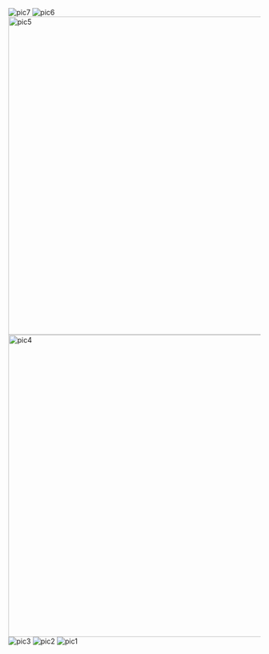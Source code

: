 ![pic7](https://github.com/user-attachments/assets/4b3adb29-0bb8-42cb-accd-b4c60ebcec69)
![pic6](https://github.com/user-attachments/assets/40a647ce-9376-4221-887e-5a6e077eb578)
<img width="592" height="636" alt="pic5" src="https://github.com/user-attachments/assets/b0e88aca-bc57-49d1-bd99-6115e8baf48b" />
<img width="599" height="604" alt="pic4" src="https://github.com/user-attachments/assets/826bbbb0-fefa-4e2b-958e-783569808dd0" />
![pic3](https://github.com/user-attachments/assets/6a64528b-8b1f-438b-85c1-ba0e5fa4ade4)
![pic2](https://github.com/user-attachments/assets/ad19c5b6-63ba-48e2-899a-51497a529f07)
![pic1](https://github.com/user-attachments/assets/c291794c-8450-477f-9cda-2efdbe4dd65c)
<!DOCTYPE html>
<html lang="en">
<head>
    <meta charset="UTF-8">
    <meta name="viewport" content="width=device-width, initial-scale=1.0">
    <link  rel="stylesheet" href="jas.css"/>
    <link href='https://unpkg.com/boxicons@2.1.4/css/boxicons.min.css'  rel='stylesheet' >
    <title>Personal responsive portfolio webPage</title>
    <style>



*{
    margin:0;
     padding:0;
     box-sizing:border-box;
     text-decoration: none;
     border: none;
     outline:none;
     scroll-behavior: smooth;
     font-family: "poppins", sans-serif;
 }
 
:root{
     --bg-color:#080808;
     --second--bg-color:#1b0000;
     --text-color:white;
     --main-color:#f60b0b;
 }
 
html{
     font-size:50%;
     overflow-x: hidden;
 }
body{
    background:var(--bg-color);
    color:var(--text-color);
    /*padding: 10rem;*/
 }








/* Styling the navigation bar */
.header{
    position:fixd;
    padding:4rem 12% 4rem;
    background-color:var(--second--bg-color);
    display: flex;
    align-items: center;
    justify-content: space-between;  
}
.logo {
    font-size: 5rem;
    font-weight: 800px;
    color:var(--text-color);
    cursor:pointer;
    transition: 0.3s ease;
}
.logo span{
   color:var(--main-color);
}
.navbar a{
    font-size: 2rem;
    color:var(--text-color);
    margin-left: 3rem;
    font-weight: 500;
    transition: 0.3s ease;
    font-family:calibri;
    padding-right: 6x;
    padding-left:12px;
    border-bottom: 3px solid transparent;
}
.navbar a:hover,
.navbar a.active{
   color:var(--main-color);
   border-bottom: 3px solid var(--main-color);
}
input{
    background-color:lightcyan;
    margin-left: 10px;
    border:2px solid whitesmoke;
    border-radius:2px;
    padding:5px;
}
.home-content h1{
    font-size:4rem;
    line-height:1;
    font-weight: 700;
    margin-top:1.5rem;
}
.home-content h1 span{
    color: var(--main-color);
}
.home-image img{
   float:right;
    position:relative;
    width:30vw;
    border-radius: 50%;
    box-shadow: 0 0 25spx var(--main-color);
    cursor:pointer;
    transition: 0.4s ease-in-out;
}
.home-image :hover{
   box-shadow: 0 0 10px var(--main-color),
                0 0 20px var(--main-color),
                0 0 50px var(--main-color);
   transform: scale(1.03);
}
#pic2{
   float:left;
   border-radius: 75px;
   gap:5rem;
}
.social-icons a{
display: inline-flex;
justify-content:center;
align-items: center;
width:4.5rem;
height:4.5rem;
background: transparent;
border:2px solid var(--main-color);
font-size: 3rem;
border-radius:50%;
color:var(--main-color);
margin:28rem 1.5rem 3rem 0 ;
transition:0.3s ease;
}
.social-icons a:hover{
    color: var(--main-color);
    transform: scale(1.3) translateY(-5px);
    box-shadow: 10 10 25% var(--main-color);
   background-color:var(--main-color);
    color:var(--text-color);
}
.home-content p{
   text-align: justify;
    font-size: 2rem;
    font-weight:40;
    height:50px;
    color:var(--text-color);
}
.text-animation{
    color:var(--main-color);
    font-size:25px;
    font-weight:600;
    min-width:280px;
}
.text-animation span{
    position: relative;
    color:var(--text-color);
}
.text-animation{
  color:var(--main-color);
   font-size: 2rem;
}








 /*
.header{
     position:fixd;
     top:0;
     left:0;
     padding:4rem 12% 4rem;
     background:rgba(0,0,0,0.3);
     backdrop-filter: blur(10px);
     display: flex;
     justify-content: space-between;
     align-items: center;
     z-index:100;
     width:100%;
 }
 
.logo {
     font-size: 5rem;
     font-weight: 800px;
     color:var(--text-color);
     cursor:pointer;
     transition: 0.3s ease;
 }
.logo:hover{
     transform: scale(1,1);
 }
.logo span{
     text-shadow: 0 0 25px var(--main-color);
     color:var(--main-color);
 }
 .navbar a{
     font-size: 1.8rem;
     color:var(--text-color);
     margin-left: 4rem;
     font-weight: 500;
     transition: 0.3s ease;
     border-bottom: 3px solid transparent;
 }
.navbar a:hover,
.navbar a.active{
     color:var(--main-color);
     border-bottom: 3px solid var(--main-color);
 }
 #menu-icon{
     font-size: 3.6rem;
     color:var(--main-color);
     display:none;
 
 }
 section{
    min-height: 100vh;
    padding:10rem 12% 10rem;
 }
.home{
    display: flex;
    align-items: center;
    justify-content: center;
    gap:15rem;
 }
.home-conntent{
    display: flex;
    flex-direction: column;
    align-items: flex-end;
    text-align: right;
    justify-content: center;
 }
 span{
    color:var(--main-color)
 }
.logo span{
    color:var(--main-color)
 }
.home-conntent h3{
    margin-bottom: 2rem;
    margin-top: 1rem;
    font-size: 3.5rem;
 }
.home-content h1{
    font-size: 7rem;
    font-weight: 700;
    margin-top: 1.5rem;
    line-height: 1;
 }


.home-image img{
     position:relative;
     width:32vw;
     border-radius: 50%;
     box-shadow: 0 0 25spx var(--main-color);
     cursor:pointer;
     transition: 0.4s ease-in-out;
 }
.home-image img:hover{
     box-shadow: 0 0 25px var(--main-color),
                 0 0 50px var(--main-color),
                 0 0 100px var(--main-color);
    transform: scale(1.3) translateY(-5px);
 }
.home-content p{
    font-size: 1.5rem;
    font-weight: 500;
    line-height: 1.8;
    max-width: 1000px;
 }

.social-icons a{
 display: inline-flex;
 justify-content:center;
 align-items: center;
 width:4.5rem;
 height:4.5rem;
 background: transparent;
 border:2px solid var(--main-color);
 font-size: 2.5rem;
 border-radius: 50%;
 color:var(--text-color);
 margin:3rem 1.5rem 3rem 0 ;
 transition:0.3s ease;
 }
 .social-icons a:hover{
     color: var(--text-color);
     transform: scale(1.3) translateY(-5px);
     box-shadow: 10 10 25% var(--main-color);
     background-color:var(--main-color);
 }
.btn{
     display: inline-block; 
     padding:1rem 2.8rem;
     background:black;
     border-radius: 4rem;
    font-size: 1.6rem;
    color: var(--main-color);
    letter-spacing: 0.1rem;
    font-weight: 600;
    transition: 0.3s ease-in-out;
    cursor: pointer;
    border: 2px solid var(--main-color);
    border-radius: 2rem;
}
.btn:hover{
    transform: scale(1.05);
   background-color: var(--main-color);
    color:black;
    box-shadow: 0 0 50px var(--main-color);
}
.btn-group{
    display: flex;
    align-items: center;
    gap:1.5rem
    
}
.btn-group a:nth-of-type(2){
    background-color:black;
    color: var(--main-color);
    box-shadow:0 0 25px transparent;
}
.btn-group a:nth-of-type(2):hover{
    box-shadow:0 0 25px var(--main-color);
    background-color: var(--main-color);
    color:black;
}
*/
 .text-animation{
     font-size:34px;
     font-weight:600;
     min-width:280px;
 }
 .text-animation span{
     position: relative;
 }
 .text-animation span::before{
     content: "Web Developper";
     color: var(--main-color);
     animation: words 20s infinite;
 }
 .text-animation span::after{
     content:" ";
     background-color:var(--bg-color);
     position:absolute;
     width:calc(100% + 8px);
     height: 100%;
     border-left:3px solid var(--bg-color);
     right:-8px;
     animation: cursor 0.6s infinite, typing 20s steps(14) infinite;
 }
 @keyframes cursor {
     to{
         border-left:2px solid var(--main-color);
     } 
 }
 @keyframes words{
     0%,
     20%{
         content: "Web Developper";
     }
     41%,
     60%{
         content: "programmer";
     }
     61%,
     80%{
         content:"fronted designer";
     }
 }
 @keyframes typing{
     10%,
     15%,
     30%,
     35%,
     50%,
     55%,
     70%,
     75%,
     90%,
     95%{
         width:0;
     }
     5%,
     20%,
     25%,
     40%,
     45%,
     60%,
     80%,
     85%{
         width: calc(100% + 8px);
     }
 }


 
.about{
    display: flex;
    justify-content: center;
    align-items: center;
    gap: 10rem;
    background-color: var(--second--bg-color);
    color: var(--text-color);
 }
.about-image{
    border-radius: 50%;
 }
#about img{
    position: relative;
    width:32vw;
    border-radius: 50%;
    box-shadow:0 0 25px var(--main-color);
    top:1rem;
    cursor:pointer;
    transition: 0.4s ease-in-out;
 }
#about img:hover{
 box-shadow: 0 0 25px var(--main-color),
             0 0 50px var(--main-color),
             0 0 100px var(--main-color);
}



.heading{
     text-align: center;
     font-size:6rem;
     margin:5rem 0;
}
 .about-content h2{
     text-align: left;
     line-height:1.5;
 }
 .about-content h3{
font-size: 2.6rem;
 }
 .about-content p{
     font-size:1.8rem;
     margin:1rem 0 3rem ;
 }
 .about .heading{
    margin:0;
 }
 
.about-content .text-animation span::before{
    content: "Web Developper";
    color: var(--main-color);
    animation: words 20s infinite;
}
.about-content .text-animation span::after{
    content:" ";
    background-color:var(--second--bg-color);
    position:absolute;
    width:calc(100% + 8px);
    height: 100%;
    border-left:3px solid var(--bg-color);
    right:-8px;
    animation: cursor 0.6s infinite, typing 20s steps(14) infinite;
}





















 ::-webkit-scrollbar{
     width:10px;
 }
 ::-webkit-scrollbar-thumb{
     background-color: var(--main-color);
 }
 
 ::-webkit-scrollbar-track{
     background-color: var(--bg-color);
     width: 50px;
 }
 .services{
     background-color: var(--bg-color);
     color:black;
 }
 .services h2{
     margin-bottom: 5rem;
     color:var(--text-color);
 }
 .services-container{
     display:grid;
     grid-template-columns: repeat(3,1fr);
     align-items: center;
     gap:2.5rem;
 }
 .services-box{
     display:flex;
     align-items: center;
     justify-content: center;
     background-color: var(--main-color);
     height: 600px;
     border-radius: 3rem;
     border:5px solid transparent;
     cursor:pointer;
     transition:0.4s ease-in-out;
 }
 .services-box:hover{
     background-color: var(--second--bg-color);
     color:var(--main-color);
     border:5px solid var(--main-color);
     transform: scale(1.03);
 }
 .services-box .services-info{
     height: 100%;
     display: flex;
     flex-direction: column;
     text-align: center;
     justify-content: center;
     align-items: center;
     padding:5rem 5rem  ;
 }
 .services-info h4{
     font-size: 4rem;
     margin: 2rem 0;
     font-weight: 800;
 }
 .services-info p{
     margin-bottom: 30rem;
     font-size: 2rem;
     font-weight: 400;
     line-height:1;
 }
 .services-info i{
     font-size: 2rem;
 }

















/*
 .projects{
     background: url() center no-repeat;
     background-size: cover;
 }
 
 .projects-box{
     display: flex;
     grid-template-columns: repeat(3,1fr);
     place-items:center;
     margin:5rem 0;
     gap:5rem;
 }
 
 .projects-card{
     height: 600px;
     max-width: 450px;
     background-color:rgba(0,0,0,0.127);
     border:2px solid var(--main-color);
     border-radius: 5rem;
     display:flex;
     flex-direction:column;
     align-items: center;
     justify-content: center;
     text-align: center;
     gap: 2.5rem;
     padding:5rem 2rem;
     overflow:hidden;
     cursor: pointer;
     box-shadow: 0 0 5px var(--main-color);
     transition: 0.4s ease;
 }
 .projects-card:hover{
     box-shadow: 0 0 25px var(--main-color),
                 0 0 50px var(--main-color);
     transform:scale(1.02);
 }
 
 .projects-card img{
    max-width:18vw;
    object-fit:cover;
    border-radius: 50rem;
 }
 .projects-card img{
    box-shadow: 0 0 25px var(--main-color),
                 0 0 50px var(--main-color);
     transform:scale(1.02);
 }
 
 
 .projects-card h3{
     font-size: 3rem;
 }
 .projects-card p{
     font-size: 1.6rem;
}
*/

/* Styling the projects pages */
.projects{
    background: url() center no-repeat;
    background-size: cover;
}
.projects-box{
    display: flex;
    grid-template-columns: repeat(3,1fr);
    place-items:center;
    margin:5rem 0;
    row-gap:5rem;
}
.projects-card{
    height: 600px;
    max-width: 450px;
    background-color:rgba(0,0,0,0.127);
    border:2px solid var(--main-color);
    border-radius: 5rem;
    display:flex;
    flex-direction:column;
    align-items: center;
    justify-content: center;
    text-align: center;
    gap: 2rem;
    padding:5rem 2rem;
    overflow:hidden;
    cursor: pointer;
    box-shadow: 0 0 5px var(--main-color);
    transition: 0.4s ease;
}
.projects-card:hover{
    box-shadow: 0 0 25px var(--text-color),
                0 0 50px var(--main-color);
    transform:scale(1.02);
}
.projects-card img{
   max-width:18vw;
   object-fit:cover;
   border-radius:10%;
   
  
}
h2{
    
    font-size: 3rem;
    color:var(--text-color)
}
.projects-card h3{
    text-align:center;
    font-size: 3rem;
    color:var(--text-color)
}
.projects-card p{
    font-size: 13px;
    color:var(--text-color);
    margin-bottom: 18rem;
  
}
















.contact{
     background-color: var(--bg-color);
}
.contact h2{
     margin-bottom: 3rem;
     color: var(--text-color);
}
.contact form{
     display: flex;
     align-items: center;
     justify-content: center;
     gap:3rem;
     margin: 5rem auto;
     text-align: center;
 }
.contact form .input-box{
     display: flex;
     justify-content:center;
     flex-wrap: wrap;
}
.contact form .input-box input,
.contact form textarea{
 width:100%;
 padding:2.5rem;
 font-size:1.8rem;
 color:var(--text-color);
 background-color: var(--bg-color);
 border-radius: 2rem;
 border:2px solid var(--main-color);
 margin: 1.5rem 0;
 resize:none;
}
.contact form .btn{
     margin-top:2rem;
}

/*
.footer{
     position: relative;
     bottom:0;
     width:100%;
     padding:40px 0;
     background-color: var(--second--bg-color);
}
.footer .social{
     text-align: center;
     padding-bottom: 25px;
     color:var(--main-color);
 }
 .footer .social a{
     font-size: 25px;
     color:var(--main-color);
     border:2px soid var(--main-color);
     width:42px;
     height:42px;
     line-height: 42px;
     display:inline-block;
     text-align:center;
     border: 50%;
     margin:0 10px;
     transition:0.3s ease;
 }
 .footer .social a:hover{
     transform: scale(1.2)translateY(-10px);
     background-color: var(--main-color);
     color:black;
     box-shadow: 0 0 25px var(--main-color);
 }
 .footer ul{
     margin-top:0;
     padding:0;
     font-size: 18px;
     line-height: 1.6;
     margin-bottom: 0;
     text-align: center;
 }
 .footer ul li a{
    color:white;
     border-bottom: 3px solid transparent;
     transition: 0.3s ease;
 }
 .footer ul li a:hover{
     border-bottom: 3px solid var(--main-color);
     color:var(--main-color)
 }
 .footer ul li {
     display:inline-block;
     padding:0 15px;
}
.footer .copyright{
    margin-top: 50px;
    text-align: center;
    font-size: 16px;
    color:var(--text-color);
}
 
@media(max-width:1285px){
    html{
         font-size: 50%;
    }
    .services-container{
         padding-bottom: 7rem;
         grid-template-columns: repeat(1,1fr);
         margin:0 5rem;
    }
    .projects-box{
         grid-template-columns: repeat(2,1fr);
    }
    .projects-box img{
         min-width: 30vw;
    }
}
@media(max-width:991px){
    header{
         padding:2rem 3%;
    }
    section{
         padding:10rem 3% 2rem
    }
    .contact form{
         flex-direction: column;
    }
    .footer{
         padding:2rem 3%;
    }
}*/








/* Styling the footer page */
.footer{
     position: relative;
     bottom:0;
     width:100%;
     padding:40px 0;
     background-color: var(--main-color);
}
.footer .social{
     text-align: center;
     padding-bottom: 25px;
     color:var(--mai-color);
 }
 .footer .social a{
     font-size: 25px;
     color:var(--bg-color);
     width:42px;
     height:42px;
     line-height: 42px;
     display:inline-block;
     text-align:center;
     border:2px solid var(--bg-color);
     border: 50%;
     margin:0 10px;
     transition:0.3s ease; 
     background-color: var(--text-color);
 }
 .footer .social a:hover{
     transform: scale(1.2)translateY(-10px);
     background-color: var(--bg-color);
     color:var(--mai-color);
     box-shadow: 0 0 25px var(--text-color);
     border:2px solid var(--text-color);
 }
 .footer ul{
     margin-top:0;
     padding:0;
     font-size: 18px;
     line-height: 1.6;
     margin-bottom: 0;
     text-align: center;
 }
 .footer ul li a{
    text-decoration: none;
    color:var(--text-color);
     border-bottom: 3px solid transparent;
     transition: 0.3s ease;
 }
 .footer ul li a:hover{
     border-bottom: 3px solid var(--bg-color);
     color:var(--bg-color);
 }
 .footer ul li {
     display:inline-block;
     padding:0 15px;
}
.footer .copyright{
   margin-top: 50px;
   margin-bottom: 7px;
    text-align: center;
    font-size: 16px;
    color:var(--text-color);
}
.number{
    text-decoration: none;
    color:var(--text-color);
   text-align: center;
   font-size:10rem;
}
.number:hover{
    color:var(--bg-color);
}

.navjas a{
    text-align:center ;
}






@media(max-width:895px){
    #menu-icon{
        display:block;
        
    }
    .navbar{
        position:absolute;
        top:100%;
        right:0;
        width:50%;
        padding:1rem 3%;
        background:rgba(0,0,0,0.8);
        backdrop-filter:blur(20px);
        border-bottom-left-radius: 2rem;
        border-left:2px solid var(--main-color);
        border-bottom:2px solid var(--main-color);
        display:none;
    }
    .navbar .active{
        display:block;
    }
    .navbar a{
        display:block;
        font-size:2rem;
        margin:3rem 0;
        color:white;
    }
     .home{
         flex-direction: column-reverse;
         margin:5rem 4rem;
         gap: 3rem;
     }
     .home-content{
         display: flex;
         flex-direction: column;
         align-items: center;
         justify-content: center;
         text-align: center;
     }
     .home-conntent h3{
         font-size:2.6rem;
     }
     .home-conntent h1{
         font-size:8rem;
         margin-top: 3rem;
     }
     .home-conntent p{
     max-width:600px;
     margin:0 auto;
     }
     .home-img img{
         width:56vw;
         margin:3rem 0;
     }
     .about{
         flex-direction: column-reverse;
         padding:10rem 9% 10rem;
     }
     .about .heading{
         margin:3rem 0;
     }
     .about img{
         width:50vw;
     }
     .services h2{
         margin-bottom: 3rem;
     } 
     .services-container{
         grid-template-columns: repeat(1,1fr);
 
     }
     .projects-box{
         grid-template-columns: repeat(1,1fr);
     }
     .projects-box img{
         min-width: 42rem;
         
     }
     
 
 }

        
    </style>
</head>
<body>
<header class="header">
       <a href="#home" class="logo">
        <span>Jaseem's</span>Portfolio
       </a>

        <i class="bx bx-menu" id="menu-icon"></i> 

    <nav class="navbar">
      <a href="#home" class="active">Home</a>
      <a href="#about">About</a>
      <a href="#services">Services</a>
      <a href="#projects">Projects</a>
      <a href="#contact" onclick=touch() >Contact</a>
    </nav>
</header>
        
    <div class="home-content">
            <h1>Hi, It's <span>Jaseem</span></h1>
           <h3 class="text-animation">I am a <span></span> </h3>

           <div class="home-image">
            <img src="pic1.jpg">
        </div>
        <br><br>

            <p className="text-[2rem] font-[400] text-justify mb-8"><b>Here's an example of a "About My-self": </b>
           <br>

                "I am a person who is positive about every aspect of life. There are many things I like to do, to see, and to experience. I like to read, I like to write; I like to think, I like to dream; I like to talk, I like to listen. I like to see the sunrise in the morning, I like to see the moonlight at night; I like to feel the music flowing on my face, I like to smell the wind coming from the ocean. I like to look at the clouds in the sky with a blank mind, I like to do thought experiments when I cannot sleep in the middle of the night. I like flowers in spring, rain in summer, leaves in autumn, and snow in winter. I like to sleep early, I like to get up late; I like to be alone, I like to be surrounded by people. I like country's peace, I like metropolis' noise; I like the beautiful west lake in Hangzhou, I like the flat cornfield in Champaign.
                
                I always wanted to be a great writer, like Victor Hugo who wrote "Les Miserable", or like Roman Roland who wrote "John Christopher". They have influenced millions of people through their books. I also wanted to be a great psychologist, like William James or Sigmund Freud, who could read people's mind. Of course, I am nowhere close to these people, yet. I am just someone who does some teaching, some research, and some writing. But my dream is still alive.
                
                This is a brief introduction of myself. If you are interested in knowing more, read my articles or take a look at my pictures. Do not expect too much, and keep your sense of humor."
                 </p>
                 <br>

                <div class="social-icons">
                    <a href="https://github.com/Zais-9">
                        <i class="bx bxl-github"></i>
                    </a>
                    <a href="https://www.facebook.com/profile.php?id=100090462123865&mibextid=ZbWKwL">
                        <i class="bx bxl-facebook"></i>
                    </a>
                    <a href="https://www.linkedin.com/in/md-jaseem-99ba482a9?utm_source=share&utm_campaign
                            =share_via&utm_content=profile&utm_medium=android_app">
                        <i class="bx bxl-linkedin-square"></i>
                    </a>
                    <a href="#">
                        <i class="bx bxl-instagram-alt"></i>
                    </a>
                </div>

        <a href="ReadMore.html" class="btn">Read More</a>
        
         <a href="pic3.jpg" class="btn" download>
                    <i class="fa-solid fa-download"></i>Dawnload CV</a>

        
            

            <div class="home-image">
                <img id="pic2" src="pic2..jpg">
            </div>
           
        </section> 
        <br><br><hr><hr>      

<script src="project.js"></script>












    
    
    <section class="about" id="about">

        
        

         <div class="about-content">
                
                <div class="home-image">
                    
                    
                    
<!DOCTYPE html>
        <html lang="en">
            <head>
                <meta charset="UTF-8">
                <meta name="viewport" content="width=device-width, initial-scale=1.0">
                <title>About Page</title>
                <link  rel="stylesheet" href="home.css"/>
        </head>
        <body>
            
        
          </div>
         </section>
</body>
</html>







            
        <section class="about" id="about">
            <div class="about-img">
                <img src="pic2.jpg" alt="">
            </div>

             <div class="about-content">
                    <h2 class="heading">About <span>Me</span></h2>
                    <h3 class="text-animation">
                        <span></span>
                    </h3>
                
                <p><b>Here's an example of "About Me": </b>
                    <br>
         
                         "I am a person who is positive about every aspect of life. There are many things I like to do, to see, and to experience. I like to read, I like to write; I like to think, I like to dream; I like to talk, I like to listen. I like to see the sunrise in the morning, I like to see the moonlight at night; I like to feel the music flowing on my face, I like to smell the wind coming from the ocean. I like to look at the clouds in the sky with a blank mind, I like to do thought experiments when I cannot sleep in the middle of the night. I like flowers in spring, rain in summer, leaves in autumn, and snow in winter. I like to sleep early, I like to get up late; I like to be alone, I like to be surrounded by people. I like country's peace, I like metropolis' noise; I like the beautiful west lake in Hangzhou, I like the flat cornfield in Champaign.
                         
                         I always wanted to be a great writer, like Victor Hugo who wrote "Les Miserable", or like Roman Roland who wrote "John Christopher". They have influenced millions of people through their books. I also wanted to be a great psychologist, like William James or Sigmund Freud, who could read people's mind. Of course, I am nowhere close to these people, yet. I am just someone who does some teaching, some research, and some writing. But my dream is still alive.
                         
                         This is a brief introduction of myself. If you are interested in knowing more, read my articles or take a look at my pictures. Do not expect too much, and keep your sense of humor."
                </p>
                </section>




                <section class="services" id="services">
                    <h2 class="heading">Services</h2>

                    <div class="services-container">
                        <div class="services-box">
                           <div class="services-info">
                                <i class="bx bxl-figma"></i>

                                <h4>Web Developer</h4>
                                <p><b>Web developers typically specialize in front-end or back-end development, but some are full-stack developers who work on both:</b>
                                    <br><br>
                                    <b>Front-end developers</b><br>
                                    Focus on the user-facing side of the website, such as the visual look, colors, pictures, and layoutsbr.
                                     <br><br>
                                   <b> Back-end developers</b><br>
                                    Focus on making the website functional and secure, such as programming and coding the structure of the website.
                                    <br><br>
                                    <b>Full-stack developers</b><br>
                                    Work on both front-end and back-end development, and may coordinate the duties of other developers.
                                </p>
                            </div>
                        </div>

                        <div class="services-box">
                            <div class="services-info">
                                <i class="bx bx-code"></i>

                                <h4>Programmer</h4>
                                <p>Programmers write code in a computer language to instruct a computer how to perform a task. They also test the code to ensure it works as intended. Programmers work with other programmers and designers to plan software and applications. 
                                    <br><br>
                                    Programmers write code in a computer language to instruct a computer how to perform a task. They also test the code to ensure it works as intended. Programmers work with other programmers and designers to plan software and applications. 
                                    <br><br>
                                    Programmers need to be tech-savvy, creative, and have strong analytical and problem-solving skills. They also need to be patient and enjoy using logic to solve complex problems. 
                                     </p>
                            </div>
                        </div>

                        <div class="services-box">
                            <div class="services-info">
                                <i class="bx bx-code-curly"></i>

                                <h4>Web Designer</h4>
                                <p><b>responsible for creating the design and layout of a website or web pages.</b>
                                    <br><br>
                                    Web design involves creating the visual elements and layout of a website, while coding involves translating these designs into a functional website using programming languages like HTML, CSS, and JavaScript. Typically, dedicated web developers translate the designs to code.
                                    <br><br>
                                    Web design is the creation of websites and pages to reflect a company's brand and information and ensure a user-friendly experience. Appearance and design are incorporated as vital elements whether you're designing a website, mobile app or maintaining content on a web page.
                                </p>
                            </div>
                        </div>
                    </div>
                </section>

                <section class="projects" id="projects">
                    <h2 class="heading">projects</h2>

                    <div class="projects-box">
                        <div class="projects-card">
                            <img src="pic4.png" alt="">
                           
                            <h3>Project 1</h3>
                            <p><b>Analog Wall-clock:--</b>
                                <br> It is a device that displays the current time using moving hands and a circular dial marked with hours, minutes, and sometimes seconds. It's called “analog” because it represents time through continuous, physical motion, as opposed to digital clocks that use numerical displays. An analogue clock has a clock face with a dial of numbers from 1 to 12. It uses an hour hand and a minute hand that rotate in a clockwise direction around the numbers to show the time. On an analogue clock, the longer hand shows the minutes and the shorter hand shows the An analog clock is a tool for reading the time of day. The longest hand indicates the seconds, the longer one indicates the minutes while the smallest one indicates the hours. The shortest hand indicates the hour, a longer hand indicates the minutes, and the longest arm indicates the seconds.
                            </p>
                            <a href="clock.html" class="btn" id="btns">See Project</a>
                        </div>

                        <div class="projects-card">
                            <img src="pic5.png" alt="">
                            <h3>Project 2</h3>
                            <p><b>Stone,Paper,Scissor "Via Pythone" :--</b>
                                <br>Rock paper scissors (also known by several other names and word orders, see § Names) is an intransitive hand game, usually played between two people, in which each player simultaneously forms one of three shapes with an outstretched hand. These shapes are "rock" (a closed fist), "paper" (a flat hand), and "scissors" (a fist with the index finger and middle finger extended, forming a V). The earliest form of "rock paper scissors"-style game originated in China and was subsequently imported into Japan.
                                A simultaneous, zero-sum game.
                               <br><br>
                            <b> 1. Rock: A fist </b>
                            <br>
                            <b> 2. Paper: A flat hand</b>
                            <br>
                            <b> 3. Scissors: The index and middle finger</b></p>
                            <a href="Stone-game.py" class="btn" id="btns">See Project </a>
                        </div>

                        <div class="projects-card">
                            <img src="pic6.jpeg" alt="">                           
                            <h3>Project 3</h3>
                            <p><b>Caculator:--</b>
                                <br>Building a calculator is a good mini project for learning programming concepts and improving web development skills: 
                                <br>
                                Step 1: Create a Layout.
                                <br>
                                Step 2: Set up the boiler code.
                                <br>
                                Step 3: Create major elements in the layout.
                                <br>
                                Step 4: Create the HTML content.
                                <br>
                                Step 5: Create CSS for the layout.
                                <br>
                                Step 6: Create CSS to style individual elements.
                                <br>
                                Step 7: Add background color and style.</p>
                                <a href="calculator.html" class="btn" id="btns">See Project</a>
                        </div>
                    </div>
                </section>

                <section class="contact" id="contact">
                    <h2 class="heading">Contact <span>Me</span></h2>

                    <form class="contact-form "  action="https://api.web3forms.com/submit" method="POST">
                        <div class="input-group">
                            <input type="hidden" name="access_key" value="dc63f3c7-c286-4106-bbf0-4def7823f363">
                            <div class="input-box">
                                <input class="name" type="text" id="name" name="name" placeholder="Full name" required>
                                <input class="email" type="email"  id="email" name="email" placeholder="Email" required>
                            </div>
                            <div class="input-box">
                                <input class="num" type="number" id="phone" name="phone" placeholder="Phone No" required>
                                <input class="sub" type="text" id="subject" name="subject" placeholder="Subject" required>
                            </div>
                        </div>

                        <div class="input-group-2">
                            <textarea class="msg" name="text" id="text" cols="30" rows="10" placeholder="Your massage" required></textarea>
                            <button type="submit" value="send" class="btn" onclick="sendMail()">send</button>
                        </div>
                    </form>
                </section>






                
             
    <footer class="footer">
        <div class="social">
            <a href="https://github.com/Zais-9">
                <i class="bx bxl-github"></i>
            </a>
            <a href="https://www.facebook.com/profile.php?id=100090462123865&mibextid=ZbWKwL">
                <i class="bx bxl-facebook"></i>
            </a>
            <a href="https://www.linkedin.com/in/md-jaseem-99ba482a9?utm_source=share&utm_campaign
                    =share_via&utm_content=profile&utm_medium=android_app">
                <i class="bx bxl-linkedin-square"></i>
            </a>
            <a href="#">
                <i class="bx bxl-instagram-alt"></i>
            </a>
        </div>

             <nav class="navbar" class="list">
                <ul class="list">
              <li><a href="#Home">FAQ</a></li>
              <li><a href="About.html">About</a></li>
              <li><a href="Services.html">Services</a></li>
              <li><a href="Projects.html">Projects</a></li>
              <li><a href="Contact.html">Contact</a></li>
            </ul>
             </nav>


        <p class="copyright">
            mdjaseema40@gmail.com | All Rights Reserved-2024 <br>
            <a href="6289172829" class="number" phone>6289172829</a>
        </p>
    </footer>

</body>
</html>


           
           




<script src="project.js"></script>

    

</body>
</html>
